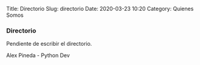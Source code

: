 Title: Directorio
Slug: directorio
Date: 2020-03-23 10:20
Category: Quienes Somos

### Directorio

Pendiente de escribir el directorio.

Alex Pineda - Python Dev
